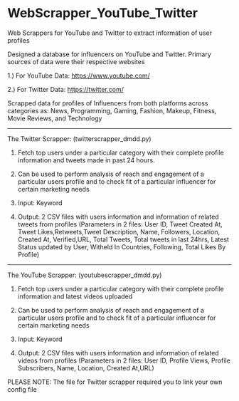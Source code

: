# WebScrapper_YouTube_Twitter
Web Scrappers for YouTube and Twitter to extract information of user profiles

Designed a database for influencers on YouTube and Twitter. Primary sources of data were their respective websites

1.) For YouTube Data: https://www.youtube.com/

2.) For Twitter Data: https://twitter.com/

Scrapped data for profiles of Influencers from both platforms across categories as: News, Programming, Gaming, Fashion, Makeup, Fitness, Movie Reviews, and Technology  

-------------------------------

The Twitter Scrapper: (twitterscrapper_dmdd.py) 

1. Fetch top users under a particular category with their complete profile information and tweets made in past 24 hours.

2. Can be used to perform analysis of reach and engagement of a particular users profile and to check fit of a particular influencer for certain marketing needs 

3. Input: Keyword

4. Output: 2 CSV files with users information and information of related tweets from profiles 
(Parameters in 2 files: User ID, Tweet Created At, Tweet Likes,Retweets,Tweet Description, Name, Followers, Location, Created At, Verified,URL, Total Tweets, Total tweets in last 24hrs, Latest Status updated by User, Witheld In Countries, Following, Total Likes By Profile) 

-----------------------------------------

The YouTube Scrapper: (youtubescrapper_dmdd.py) 

1. Fetch top users under a particular category with their complete profile information and latest videos uploaded 

2. Can be used to perform analysis of reach and engagement of a particular users profile and to check fit of a particular influencer for certain marketing needs 

3. Input: Keyword

4. Output: 2 CSV files with users information and information of related videos from profiles 
(Parameters in 2 files: User ID, Profile Views, Profile Subscribers, Name, Location, Created At,URL)  

PLEASE NOTE: The file for Twitter scrapper required you to link your own config file
